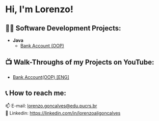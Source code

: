 <h1>Hi, I'm Lorenzo!</h1>

<h2>👨‍💻 Software Development Projects:</h2>

- <b>Java</b>
  - [Bank Account (OOP)](https://github.com/lorenzoalig/BankAccount)

<h2>📺 Walk-Throughs of my Projects on YouTube:</h2>

- [Bank Account(OOP) [ENG]]()

<h2> 📞 How to reach me:</h2>

📫 E-mail: lorenzo.goncalves@edu.pucrs.br<br/>
💼 Linkedin: https://linkedin.com/in/lorenzoaligoncalves

<!--
**joshmadakor1/joshmadakor1** is a ✨ _special_ ✨ repository because its `README.md` (this file) appears on your GitHub profile.

Here are some ideas to get you started:

- 🔭 I’m currently working on ...
- 🌱 I’m currently learning ...
- 👯 I’m looking to collaborate on ...
- 🤔 I’m looking for help with ...
- 💬 Ask me about ...
- 📫 How to reach me: ...
- 😄 Pronouns: ...
- ⚡ Fun fact: ...
-->

